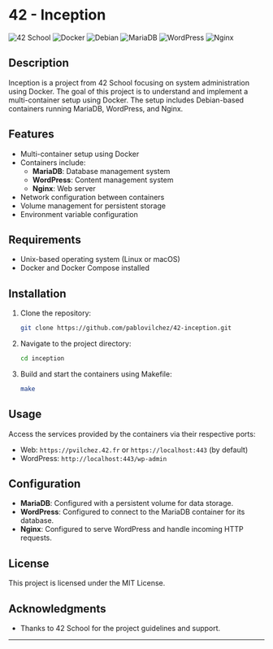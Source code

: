 # 42 - Inception

![42 School](https://img.shields.io/badge/42%20School-Project-blue)
![Docker](https://img.shields.io/badge/Docker-2496ED?logo=docker&logoColor=white)
![Debian](https://img.shields.io/badge/Debian-A81D33?logo=debian&logoColor=white)
![MariaDB](https://img.shields.io/badge/MariaDB-003545?logo=mariadb&logoColor=white)
![WordPress](https://img.shields.io/badge/WordPress-21759B?logo=wordpress&logoColor=white)
![Nginx](https://img.shields.io/badge/Nginx-009639?logo=nginx&logoColor=white)

## Description

Inception is a project from 42 School focusing on system administration using Docker. The goal of this project is to understand and implement a multi-container setup using Docker. The setup includes Debian-based containers running MariaDB, WordPress, and Nginx.

## Features

- Multi-container setup using Docker
- Containers include:
  - **MariaDB**: Database management system
  - **WordPress**: Content management system
  - **Nginx**: Web server
- Network configuration between containers
- Volume management for persistent storage
- Environment variable configuration

## Requirements

- Unix-based operating system (Linux or macOS)
- Docker and Docker Compose installed

## Installation

1. Clone the repository:

    ```sh
    git clone https://github.com/pablovilchez/42-inception.git
    ```

2. Navigate to the project directory:

    ```sh
    cd inception
    ```

3. Build and start the containers using Makefile:

    ```sh
    make
    ```

## Usage

Access the services provided by the containers via their respective ports:
- Web: `https://pvilchez.42.fr` or `https://localhost:443` (by default)
- WordPress: `http://localhost:443/wp-admin`

## Configuration

- **MariaDB**: Configured with a persistent volume for data storage.
- **WordPress**: Configured to connect to the MariaDB container for its database.
- **Nginx**: Configured to serve WordPress and handle incoming HTTP requests.

## License

This project is licensed under the MIT License.

## Acknowledgments

- Thanks to 42 School for the project guidelines and support.

---
